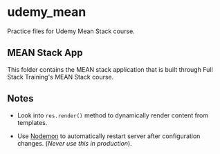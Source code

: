 # udemy_mean

Practice files for Udemy Mean Stack course.

## MEAN Stack App

This folder contains the MEAN stack application that is built through
Full Stack Training's MEAN Stack course.

## Notes

- Look into `res.render()` method to dynamically render content from templates.

- Use [Nodemon](https://nodemon.io/) to automatically restart server after configuration changes. (*Never use this in production*).
